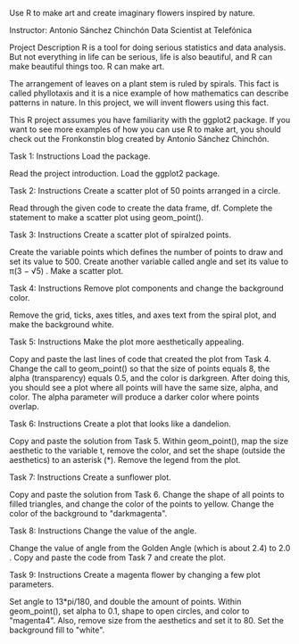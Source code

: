 Use R to make art and create imaginary flowers inspired by nature.

Instructor:
Antonio Sánchez Chinchón
Data Scientist at Telefónica


Project Description
R is a tool for doing serious statistics and data analysis. But not everything in life can be serious, life is also beautiful, and R can make beautiful things too. R can make art.

The arrangement of leaves on a plant stem is ruled by spirals. This fact is called phyllotaxis and it is a nice example of how mathematics can describe patterns in nature. In this project, we will invent flowers using this fact.

This R project assumes you have familiarity with the ggplot2 package. If you want to see more examples of how you can use R to make art, you should check out the Fronkonstin blog created by Antonio Sánchez Chinchón.



Task 1: Instructions
Load the package.

Read the project introduction.
Load the ggplot2 package.


Task 2: Instructions
Create a scatter plot of 50 points arranged in a circle.

Read through the given code to create the data frame, df.
Complete the statement to make a scatter plot using geom_point().


Task 3: Instructions
Create a scatter plot of spiralzed points.

Create the variable points which defines the number of points to draw and set its value to 500.
Create another variable called angle and set its value to π(3 − √5) .
Make a scatter plot.


Task 4: Instructions
Remove plot components and change the background color.

Remove the grid, ticks, axes titles, and axes text from the spiral plot, and make the background white.

Task 5: Instructions
Make the plot more aesthetically appealing.

Copy and paste the last lines of code that created the plot from Task 4.
Change the call to geom_point() so that the size of points equals 8, the alpha (transparency) equals 0.5, and the color is darkgreen.
After doing this, you should see a plot where all points will have the same size, alpha, and color. The alpha parameter will produce a darker color where points overlap.

Task 6: Instructions
Create a plot that looks like a dandelion.

Copy and paste the solution from Task 5.
Within geom_point(), map the size aesthetic to the variable t, remove the color, and set the shape (outside the aesthetics) to an asterisk (*).
Remove the legend from the plot.


Task 7: Instructions
Create a sunflower plot.

Copy and paste the solution from Task 6.
Change the shape of all points to filled triangles, and change the color of the points to yellow.
Change the color of the background to "darkmagenta".


Task 8: Instructions
Change the value of the angle.

Change the value of angle from the Golden Angle (which is about 2.4) to 2.0 .
Copy and paste the code from Task 7 and create the plot.

Task 9: Instructions
Create a magenta flower by changing a few plot parameters.

Set angle to 13*pi/180, and double the amount of points.
Within geom_point(), set alpha to 0.1, shape to open circles, and color to "magenta4". Also, remove size from the aesthetics and set it to 80.
Set the background fill to "white".












